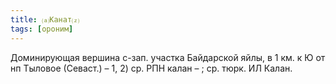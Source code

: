 ```yaml
---
title: ⒜Канат⒵
tags: [ороним]
---
```


Доминирующая вершина с-зап. участка Байдарской яйлы, в 1 км. к Ю от нп Тыловое
(Севаст.) – 1, 2) ср. РПН калан – ; ср. тюрк. ИЛ Калан.
